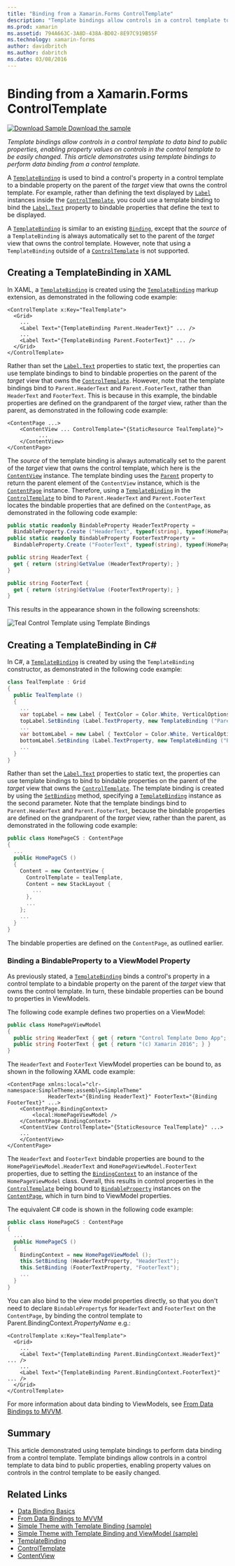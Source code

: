 ```yaml
---
title: "Binding from a Xamarin.Forms ControlTemplate"
description: "Template bindings allow controls in a control template to data bind to public properties, enabling property values on controls in the control template to be easily changed. This article demonstrates using template bindings to perform data binding from a control template."
ms.prod: xamarin
ms.assetid: 794A663C-3A8D-438A-BD02-8E97C919B55F
ms.technology: xamarin-forms
author: davidbritch
ms.author: dabritch
ms.date: 03/08/2016
---
```


# Binding from a Xamarin.Forms ControlTemplate

[![Download Sample](~/media/shared/download.png) Download the sample](https://docs.microsoft.com/samples/xamarin/xamarin-forms-samples/templates-controltemplates-simplethemewithtemplatebinding)

_Template bindings allow controls in a control template to data bind to public properties, enabling property values on controls in the control template to be easily changed. This article demonstrates using template bindings to perform data binding from a control template._

A [`TemplateBinding`](xref:Xamarin.Forms.TemplateBinding) is used to bind a control's property in a control template to a bindable property on the parent of the *target* view that owns the control template. For example, rather than defining the text displayed by [`Label`](xref:Xamarin.Forms.Label) instances inside the [`ControlTemplate`](xref:Xamarin.Forms.ControlTemplate), you could use a template binding to bind the [`Label.Text`](xref:Xamarin.Forms.Label.Text) property to bindable properties that define the text to be displayed.

A [`TemplateBinding`](xref:Xamarin.Forms.TemplateBinding) is similar to an existing [`Binding`](xref:Xamarin.Forms.Binding), except that the *source* of a `TemplateBinding` is always automatically set to the parent of the *target* view that owns the control template. However, note that using a `TemplateBinding` outside of a [`ControlTemplate`](xref:Xamarin.Forms.ControlTemplate) is not supported.

## Creating a TemplateBinding in XAML

In XAML, a [`TemplateBinding`](xref:Xamarin.Forms.TemplateBinding) is created using the [`TemplateBinding`](xref:Xamarin.Forms.Xaml.TemplateBindingExtension) markup extension, as demonstrated in the following code example:

```xaml
<ControlTemplate x:Key="TealTemplate">
  <Grid>
    ...
    <Label Text="{TemplateBinding Parent.HeaderText}" ... />
    ...
    <Label Text="{TemplateBinding Parent.FooterText}" ... />
  </Grid>
</ControlTemplate>
```

Rather than set the [`Label.Text`](xref:Xamarin.Forms.Label.Text) properties to static text, the properties can use template bindings to bind to bindable properties on the parent of the *target* view that owns the [`ControlTemplate`](xref:Xamarin.Forms.ControlTemplate). However, note that the template bindings bind to `Parent.HeaderText` and `Parent.FooterText`, rather than `HeaderText` and `FooterText`. This is because in this example, the bindable properties are defined on the grandparent of the *target* view, rather than the parent, as demonstrated in the following code example:

```xaml
<ContentPage ...>
    <ContentView ... ControlTemplate="{StaticResource TealTemplate}">
          ...
    </ContentView>
</ContentPage>
```

The *source* of the template binding is always automatically set to the parent of the *target* view that owns the control template, which here is the [`ContentView`](xref:Xamarin.Forms.ContentView) instance. The template binding uses the [`Parent`](xref:Xamarin.Forms.Element.Parent) property to return the parent element of the `ContentView` instance, which is the [`ContentPage`](xref:Xamarin.Forms.ContentPage) instance. Therefore, using a [`TemplateBinding`](xref:Xamarin.Forms.TemplateBinding) in the [`ControlTemplate`](xref:Xamarin.Forms.ControlTemplate) to bind to `Parent.HeaderText` and `Parent.FooterText` locates the bindable properties that are defined on the `ContentPage`, as demonstrated in the following code example:

```csharp
public static readonly BindableProperty HeaderTextProperty =
  BindableProperty.Create ("HeaderText", typeof(string), typeof(HomePage), "Control Template Demo App");
public static readonly BindableProperty FooterTextProperty =
  BindableProperty.Create ("FooterText", typeof(string), typeof(HomePage), "(c) Xamarin 2016");

public string HeaderText {
  get { return (string)GetValue (HeaderTextProperty); }
}

public string FooterText {
  get { return (string)GetValue (FooterTextProperty); }
}
```

This results in the appearance shown in the following screenshots:

![](template-binding-images/teal-theme.png "Teal Control Template using Template Bindings")

## Creating a TemplateBinding in C&#35;

In C#, a [`TemplateBinding`](xref:Xamarin.Forms.TemplateBinding) is created by using the `TemplateBinding` constructor, as demonstrated in the following code example:

```csharp
class TealTemplate : Grid
{
  public TealTemplate ()
  {
    ...
    var topLabel = new Label { TextColor = Color.White, VerticalOptions = LayoutOptions.Center };
    topLabel.SetBinding (Label.TextProperty, new TemplateBinding ("Parent.HeaderText"));
    ...
    var bottomLabel = new Label { TextColor = Color.White, VerticalOptions = LayoutOptions.Center };
    bottomLabel.SetBinding (Label.TextProperty, new TemplateBinding ("Parent.FooterText"));
    ...
  }
}
```

Rather than set the [`Label.Text`](xref:Xamarin.Forms.Label.Text) properties to static text, the properties can use template bindings to bind to bindable properties on the parent of the *target* view that owns the [`ControlTemplate`](xref:Xamarin.Forms.ControlTemplate). The template binding is created by using the [`SetBinding`](xref:Xamarin.Forms.BindableObject.SetBinding(Xamarin.Forms.BindableProperty,Xamarin.Forms.BindingBase)) method, specifying a [`TemplateBinding`](xref:Xamarin.Forms.TemplateBinding) instance as the second parameter. Note that the template bindings bind to `Parent.HeaderText` and `Parent.FooterText`, because the bindable properties are defined on the grandparent of the *target* view, rather than the parent, as demonstrated in the following code example:

```csharp
public class HomePageCS : ContentPage
{
  ...
  public HomePageCS ()
  {
    Content = new ContentView {
      ControlTemplate = tealTemplate,
      Content = new StackLayout {
        ...
      },
      ...
    };
    ...
  }
}
```

The bindable properties are defined on the `ContentPage`, as outlined earlier.

### Binding a BindableProperty to a ViewModel Property

As previously stated, a [`TemplateBinding`](xref:Xamarin.Forms.TemplateBinding) binds a control's property in a control template to a bindable property on the parent of the *target* view that owns the control template. In turn, these bindable properties can be bound to properties in ViewModels.

The following code example defines two properties on a ViewModel:

```csharp
public class HomePageViewModel
{
  public string HeaderText { get { return "Control Template Demo App"; } }
  public string FooterText { get { return "(c) Xamarin 2016"; } }
}
```

The `HeaderText` and `FooterText` ViewModel properties can be bound to, as shown in the following XAML code example:

```xaml
<ContentPage xmlns:local="clr-namespace:SimpleTheme;assembly=SimpleTheme"
             HeaderText="{Binding HeaderText}" FooterText="{Binding FooterText}" ...>
    <ContentPage.BindingContext>
        <local:HomePageViewModel />
    </ContentPage.BindingContext>
    <ContentView ControlTemplate="{StaticResource TealTemplate}" ...>
    ...
    </ContentView>
</ContentPage>
```

The `HeaderText` and `FooterText` bindable properties are bound to the `HomePageViewModel.HeaderText` and `HomePageViewModel.FooterText` properties, due to setting the [`BindingContext`](xref:Xamarin.Forms.BindableObject.BindingContext) to an instance of the `HomePageViewModel` class. Overall, this results in control properties in the [`ControlTemplate`](xref:Xamarin.Forms.ControlTemplate) being bound to [`BindableProperty`](xref:Xamarin.Forms.BindableProperty) instances on the [`ContentPage`](xref:Xamarin.Forms.ContentPage), which in turn bind to ViewModel properties.

The equivalent C# code is shown in the following code example:

```csharp
public class HomePageCS : ContentPage
{
  ...
  public HomePageCS ()
  {
    BindingContext = new HomePageViewModel ();
    this.SetBinding (HeaderTextProperty, "HeaderText");
    this.SetBinding (FooterTextProperty, "FooterText");
    ...
  }
}
```

You can also bind to the view model properties directly, so that you don't need to declare `BindableProperty`s for `HeaderText` and `FooterText` on the `ContentPage`, by binding the control template to Parent.BindingContext._PropertyName_ e.g.:

```xaml
<ControlTemplate x:Key="TealTemplate">
  <Grid>
    ...
    <Label Text="{TemplateBinding Parent.BindingContext.HeaderText}" ... />
    ...
    <Label Text="{TemplateBinding Parent.BindingContext.FooterText}" ... />
  </Grid>
</ControlTemplate>
```

For more information about data binding to ViewModels, see [From Data Bindings to MVVM](~/xamarin-forms/xaml/xaml-basics/data-bindings-to-mvvm.md).

## Summary

This article demonstrated using template bindings to perform data binding from a control template. Template bindings allow controls in a control template to data bind to public properties, enabling property values on controls in the control template to be easily changed.

## Related Links

- [Data Binding Basics](~/xamarin-forms/xaml/xaml-basics/data-binding-basics.md)
- [From Data Bindings to MVVM](~/xamarin-forms/xaml/xaml-basics/data-bindings-to-mvvm.md)
- [Simple Theme with Template Binding (sample)](https://docs.microsoft.com/samples/xamarin/xamarin-forms-samples/templates-controltemplates-simplethemewithtemplatebinding)
- [Simple Theme with Template Binding and ViewModel (sample)](https://docs.microsoft.com/samples/xamarin/xamarin-forms-samples/templates-controltemplates-simplethemewithtemplatebindingandviewmodel)
- [TemplateBinding](xref:Xamarin.Forms.TemplateBinding)
- [ControlTemplate](xref:Xamarin.Forms.ControlTemplate)
- [ContentView](xref:Xamarin.Forms.ContentView)
